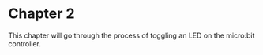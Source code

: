 # Chapter 2

This chapter will go through the process of toggling an LED on the micro:bit controller.
